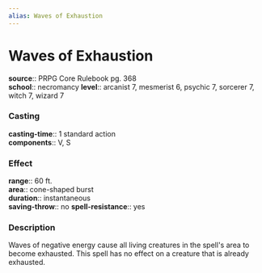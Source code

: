 ```yaml
---
alias: Waves of Exhaustion
---
```


# Waves of Exhaustion 

**source**:: PRPG Core Rulebook pg. 368  
**school**:: necromancy
**level**:: arcanist 7, mesmerist 6, psychic 7, sorcerer 7, witch 7, wizard 7

### Casting 

**casting-time**:: 1 standard action  
**components**:: V, S

### Effect 

**range**:: 60 ft.  
**area**:: cone-shaped burst  
**duration**:: instantaneous  
**saving-throw**:: no
**spell-resistance**:: yes

### Description 

Waves of negative energy cause all living creatures in the spell's area to become exhausted. This spell has no effect on a creature that is already exhausted.
